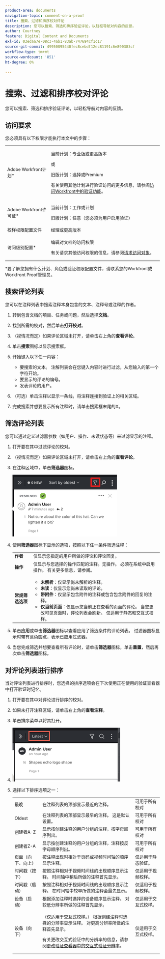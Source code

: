 ```yaml
---
product-area: documents
navigation-topic: comment-on-a-proof
title: 搜索、过滤和排序校对评论
description: 您可以搜索、筛选和排序验证评论，以轻松导航对内容的反馈。
author: Courtney
feature: Digital Content and Documents
exl-id: 03edaa7e-08c3-4ab1-83ab-747694cf1c17
source-git-commit: 49950895440fec8cebdf12ec81191c6e890383cf
workflow-type: tm+mt
source-wordcount: '851'
ht-degree: 0%

---
```


# 搜索、过滤和排序校对评论

您可以搜索、筛选和排序验证评论，以轻松导航对内容的反馈。

## 访问要求

您必须具有以下权限才能执行本文中的步骤：

<table style="table-layout:auto"> 
 <col> 
 <col> 
 <tbody> 
  <tr> 
   <td role="rowheader">Adobe Workfront计划*</td> 
   <td> <p>当前计划：专业版或更高版本</p> <p>或</p> <p>旧版计划：选择或Premium</p> <p>有关使用其他计划进行验证访问的更多信息，请参阅<a href="/help/quicksilver/administration-and-setup/manage-workfront/configure-proofing/access-to-proofing-functionality.md" class="MCXref xref">访问Workfront中的验证功能</a>。</p> </td> 
  </tr> 
  <tr> 
   <td role="rowheader">Adobe Workfront许可证*</td> 
   <td> <p>当前计划：工作或计划</p> <p>旧版计划：任意（您必须为用户启用验证）</p> </td> 
  </tr> 
  <tr> 
   <td role="rowheader">校样权限配置文件 </td> 
   <td>经理或更高版本</td> 
  </tr> 
  <tr> 
   <td role="rowheader">访问级别配置*</td> 
   <td> <p>编辑对文档的访问权限</p> <p>有关请求其他访问权限的信息，请参阅<a href="../../../../workfront-basics/grant-and-request-access-to-objects/request-access.md" class="MCXref xref">请求访问对象</a>。</p> </td> 
  </tr> 
 </tbody> 
</table>

&#42;要了解您拥有什么计划、角色或验证权限配置文件，请联系您的Workfront或Workfront Proof管理员。

## 搜索评论列表

您可以在注释列表中搜索注释本身包含的文本、注释号或注释的作者。

1. 转到包含文档的项目、任务或问题，然后选择&#x200B;**文档**。
1. 找到所需的校对，然后单击&#x200B;**打开校对**。

1. （视情况而定）如果评论区域未打开，请单击右上角的&#x200B;**查看评论**。
1. 单击&#x200B;**搜索**&#x200B;图标以显示搜索框。

1. 开始键入以下任一内容：

   * 要搜索的文本。 注解列表会在您键入内容时进行过滤，从您输入的第一个字符开始。
   * 要显示的评论的编号。
   * 发表评论的用户。

1. （可选）单击注释以显示一条线，将注释连接到验证上的相关区域。
1. 完成搜索并想要显示所有注释时，请单击搜索框末尾的X。

## 筛选评论列表

您可以通过定义过滤器参数（如用户、操作、未读状态等）来过滤显示的注释。

1. 打开要在其中过滤评论的校对。
1. （视情况而定）如果评论区域未打开，请单击右上角的&#x200B;**查看评论**。
1. 在注释区域中，单击&#x200B;**筛选器**&#x200B;图标。

   ![proof_comment_filter.png](assets/proof-comment-filter.png)

1. 使用&#x200B;**筛选器**&#x200B;图标下显示的选项，按照以下任一条件筛选注释：

   <table style="table-layout:auto"> 
    <col> 
    <col> 
    <tbody> 
     <tr> 
      <td role="rowheader"><strong>作者</strong> </td> 
      <td>仅显示您指定的用户所做的评论和评论回复。 </td> 
     </tr> 
     <tr> 
      <td role="rowheader"><strong>操作</strong> </td> 
      <td>仅显示与您选择的操作匹配的注释。无操作。 必须在系统中启用操作。 有关更多信息，请参阅。<!--
        &nbsp;
       --></td> 
     </tr> 
     <tr> 
      <td role="rowheader"><strong>常规筛选选项</strong> </td> 
      <td> 
       <ul> 
        <li><strong>未解析</strong>：仅显示尚未解析的注释。 </li> 
        <li><strong>未读</strong>：仅显示您尚未读取的评论。 </li> 
        <li><strong>带附件</strong>：仅显示包含附件的注释或包含包含附件的回复的注释。</li> 
        <li><strong>仅当前页面</strong>：仅显示您当前正在查看的页面的评论。 当您更改可见页面时，评论列表会刷新。 仅适用于静态和交互式校样。</li> 
       </ul> </td> 
     </tr> 
    </tbody> 
   </table>

1. 单击&#x200B;**应用**&#x200B;或单击&#x200B;**筛选器**&#x200B;图标以查看应用了筛选条件的评论列表。 过滤器图标显示时带有蓝色圆点，表示已应用过滤器。

1. 当您完成筛选并想要查看所有评论时，请单击&#x200B;**筛选器**&#x200B;图标，单击&#x200B;**重置**，然后再次单击&#x200B;**筛选器**&#x200B;图标。

## 对评论列表进行排序

当对评论列表进行排序时，您选择的排序选项会在下次使用正在使用的验证查看器中打开验证时记忆。

1. 打开要在其中对评论进行排序的校对。
1. 如果未打开注释区域，请单击右上角的&#x200B;**查看注释**。

1. 单击排序菜单以将其打开。
1. ![](assets/mceclip3.png)

1. 选择以下排序选项之一：

   <table style="table-layout:auto"> 
    <col> 
    <col> 
    <col> 
    <tbody> 
     <tr> 
      <td role="rowheader">最晚</td> 
      <td>在注释列表的顶部显示最近的注释。</td> 
      <td>可用于所有校对</td> 
     </tr> 
     <tr> 
      <td role="rowheader">Oldest</td> 
      <td>在注释列表的顶部显示最早的注释。 这是默认设置。 </td> 
      <td>可用于所有校对</td> 
     </tr> 
     <tr> 
      <td role="rowheader">创建者A-Z</td> 
      <td>显示按创建注释的用户分组的注释，按字母顺序列出。</td> 
      <td>可用于所有校对</td> 
     </tr> 
     <tr> 
      <td role="rowheader">创建者Z-A</td> 
      <td>显示按创建注释的用户分组的注释，注释按反字母顺序列出。</td> 
      <td>可用于所有校对</td> 
     </tr> 
     <tr> 
      <td role="rowheader">页面（向下、向上）</td> 
      <td>按注释出现时相对于页码或视频时间轴的顺序显示注释。 </td> 
      <td>仅适用于静态验证。</td> 
     </tr> 
     <tr> 
      <td role="rowheader">时间戳（按下）</td> 
      <td>按照注释相对于视频时间线的出现顺序显示注释。 时间轴中稍后所做的注释首先显示。 </td> 
      <td>仅适用于视频校样。</td> 
     </tr> 
     <tr> 
      <td role="rowheader">时间戳（启动）</td> 
      <td>按照注释相对于视频时间线的出现顺序显示注释。 在时间轴中较早所做的注释会最先显示。 </td> 
      <td>仅适用于视频校样。</td> 
     </tr> 
     <tr> 
      <td role="rowheader">设备（启动）</td> 
      <td>根据添加注释时选择的设备顺序显示注释。 对较低分辨率所做的注释首先显示。</td> 
      <td>仅适用于交互式校样。</td> 
     </tr> 
     <tr> 
      <td role="rowheader">设备（向下）</td> 
      <td> <p>（仅适用于交互式校样。） 根据创建注释时选择的分辨率显示注释。 对更高分辨率所做的注释首先显示。</p> <p>有关更改交互式验证中的分辨率的信息，请参阅<a href="../../../../review-and-approve-work/proofing/reviewing-proofs-within-workfront/review-a-proof/view-interactive-content-as-it-appears-in-device.md" class="MCXref xref">更改验证查看器中的交互式验证分辨率</a>。</p> </td> 
      <td>仅适用于交互式校样。</td> 
     </tr> 
    </tbody> 
   </table>
